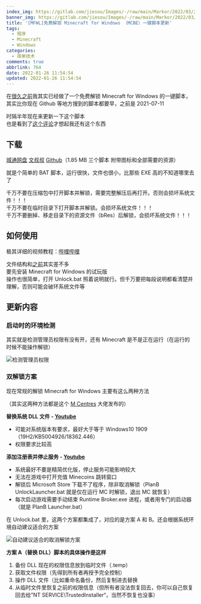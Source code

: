 ```yaml
---
index_img: https://gitlab.com/jiesou/Images/-/raw/main/Markor/2022/03/253-cover-MFWL免费解锁-Minecraft-for-Windows-（MCBE）一键脚本更新.png
banner_img: https://gitlab.com/jiesou/Images/-/raw/main/Markor/2022/03/253-cover-MFWL免费解锁-Minecraft-for-Windows-（MCBE）一键脚本更新.png
title: '[MFWL]免费解锁 Minecraft for Windows （MCBE）一键脚本更新'
tags:
  - 程序
  - Minecraft
  - Windows
categories:
  - 简单技术
comments: true
abbrlink: 764
date: 2022-01-26 11:54:54
updated: 2022-01-26 11:54:54
---
```


在[很久之前](https://www.jiecs.top/archives/42)我其实已经做了一个免费解锁 Minecraft for Windows 的一键脚本，其实比你现在 Github 等地方搜到的脚本都要早，之前是 2021-07-11

时隔半年现在来更新一下这个脚本  
也是看到了[这个评论](https://www.jiecs.top/archives/42#comment-68)才想起我还有这个东西


## 下载


[城通网盘](http://ctpan.jiecs.top/f/32856022-540848979-692448) [文叔叔](https://wss1.cn/f/7hl47fat6vi) [Github](https://github.com/jiesou/MFWL-Minecraft-For-Windows-Unlock-Launcher)（1.85 MB 三个脚本 附带图标和全部需要的资源）

就是个简单的 BAT 脚本，运行很快，文件也很小，比那些 EXE 高的不知道哪里去了

千万不要在压缩包中打开脚本并解锁，需要完整解压后再打开。否则会损坏系统文件！！！  
千万不要在临时目录下打开脚本并解锁。会损坏系统文件！！！  
千万不要删掉、移走目录下的资源文件（bRes）后解锁，会损坏系统文件！！！

## 如何使用

极其详细的视频教程：[哔哩哔哩](https://b23.tv/av678704109)

文件结构和[之前](https://www.jiecs.top/archives/42?_pro=v2:26:0.545:0.457)其实差不多  
要先安装 Minecraft for Windows 的试玩版  
操作也很简单，打开 Unlock.bat 照着说明就行。但千万要把每段说明都看清楚并理解，否则可能会破环系统文件等

## 更新内容

### 启动时的环境检测

其实就是检测管理员权限有没有开，还有 Minecraft 是不是正在运行（在运行的时候不能操作解锁）

![检测管理员权限](https://s4.ax1x.com/2022/01/26/7OFTXT.png)

### 双解锁方案

现在常规的解锁 Minecraft for Windows 主要有这么两种方法

（其实这两种方法都是这个 [M Centres](https://www.youtube.com/channel/UCgaludRTCVuByNy6Gx7AknQ) 大佬发布的）

**替换系统 DLL 文件 - [Youtube](https://youtu.be/im70pl_1Rpg)**

*   可能对系统版本有要求，最好大于等于 Windows10 1909（19H2/KB5004926/18362.446）
*   权限要求比较高

**添加注册表并停止服务 - [Youtube](https://youtu.be/sPGVLC5GWGI)**

*   系统最好不要是精简优化版，停止服务可能影响较大
*   无法在游戏中打开充值 Minecoins 跳转窗口
*   解锁后 Microsoft Store 下载不了程序，除非取消解锁（PlanB UnlockLauncher.bat 就是仅在运行 MC 时解锁，退出 MC 就恢复）
*   每次启动游戏需要手动结束 Runtime Broker.exe 进程，或者用专门的启动器（就是 PlanB Launcher.bat）

在 Unlock.bat 里，这两个方案都集成了，对应的是方案 A 和 B。还会根据系统环境自动建议适合的方案

![自动建议适合的取消解锁方案](https://s4.ax1x.com/2022/01/26/7OkauT.png)

**方案 A（替换 DLL）脚本的具体操作是这样**

1.  备份 DLL 现在的权限信息放到临时文件（.temp）
2.  获取文件权限（先得到所有者再授予完全控制）
3.  操作 DLL 文件（比如重命名备份，然后复制进去替换
4.  从临时文件里恢复之前的权限信息（但所有者没法恢复回去，你可以自己恢复回去给”NT SERVICE\\TrustedInstaller“，当然不恢复也没事）